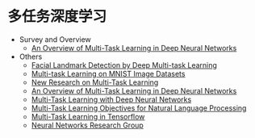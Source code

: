 # 多任务深度学习
* Survey and Overview
    * [An Overview of Multi-Task Learning in Deep Neural Networks](http://ruder.io/multi-task/index.html)
* Others
    * [Facial Landmark Detection by Deep Multi-task Learning](http://mmlab.ie.cuhk.edu.hk/projects/TCDCN.html)
    * [Multi-task Learning on MNIST Image Datasets](https://openreview.net/forum?id=S1PWi_lC-)
    * [New Research on Multi-Task Learning](https://blog.fastforwardlabs.com/2018/07/24/ff08-launch.html)
    * [An Overview of Multi-Task Learning in Deep Neural Networks](https://arxiv.org/abs/1706.05098)
    * [Multi-Task Learning with Deep Neural Networks](https://medium.com/@kajalgupta/multi-task-learning-with-deep-neural-networks-7544f8b7b4e3)
    * [Multi-Task Learning Objectives for Natural Language Processing](http://ruder.io/multi-task-learning-nlp/)
    * [Multi-Task Learning in Tensorflow](https://jg8610.github.io/Multi-Task/)
    * [Neural Networks Research Group](http://nn.cs.utexas.edu/index.php)